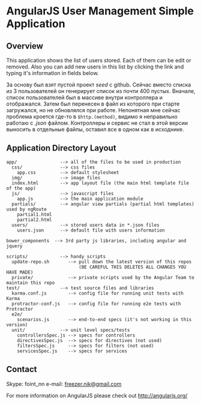 # AngularJS User Management Simple Application

## Overview
This application shows the list of users stored. 
Each of them can be edit or removed. 
Also you can add new users in this list by clicking the link and typing it's information in fields below.

За основу был взят пустой проект *seed* с github.
Сейчас вместо списка из 3 пользователей он генерирует список из почти 400 пустых. 
Вначале, список пользователей был в массиве внутри контроллера и отображался. Затем был перенесен в файл из которого при старте загружался, но не обновлялся при работе.
Непонятная мне сейчас проблема кроется где-то в `$http.(method)`, видимо я неправильно работаю с *.json* файлом.
Контроллеры и сервис не стал в этой версии выносить в отдельные файлы, оставил все в одном как в исходнике.


## Application Directory Layout

    app/                --> all of the files to be used in production
      css/              --> css files
        app.css         --> default stylesheet
      img/              --> image files
      index.html        --> app layout file (the main html template file of the app)
      js/               --> javascript files
        app.js          --> the main application module
      partials/         --> angular view partials (partial html templates) used by ngRoute
        partial1.html
        partial2.html
	  users/			--> stored users data in *.json files
	    users.json		--> default file with users information
    
	bower_components  --> 3rd party js libraries, including angular and jquery

    scripts/            --> handy scripts
      update-repo.sh       --> pull down the latest version of this repos
                               (BE CAREFUL THIS DELETES ALL CHANGES YOU HAVE MADE)
      private/             --> private scripts used by the Angular Team to maintain this repo
    test/               --> test source files and libraries
      karma.conf.js        --> config file for running unit tests with Karma
      protractor-conf.js   --> config file for running e2e tests with Protractor
      e2e/
        scenarios.js       --> end-to-end specs (it's not working in this version)
      unit/             --> unit level specs/tests
        controllersSpec.js --> specs for controllers
        directivesSpec.js  --> specs for directives (not used)
        filtersSpec.js     --> specs for filters (not used)
        servicesSpec.js    --> specs for services

## Contact
Skype: foint_nn
e-mail: freezer.nik@gmail.com


For more information on AngularJS please check out http://angularjs.org/

[7 Zip]: http://www.7-zip.org/
[angular-seed]: https://github.com/angular/angular-seed
[DI]: http://docs.angularjs.org/guide/di
[directive]: http://docs.angularjs.org/guide/directive
[filterFilter]: http://docs.angularjs.org/api/ng/filter/filter
[git-home]: http://git-scm.com
[git-github]: http://help.github.com/set-up-git-redirect
[ngRepeat]: http://docs.angularjs.org/api/ng/directive/ngRepeat
[ngView]: http://docs.angularjs.org/api/ngRoute/directive/ngView
[node-download]: http://nodejs.org/download/
[$resource]: http://docs.angularjs.org/api/ngResource/service/$resource
[$route]: http://docs.angularjs.org/api/ngRoute/service/$route
[protractor]: https://github.com/angular/protractor
[jasmine]: http://pivotal.github.com/jasmine/
[karma]: http://karma-runner.github.io
